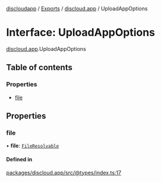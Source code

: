 [discloudapp](../README.md) / [Exports](../modules.md) / [discloud.app](../modules/discloud_app.md) / UploadAppOptions

# Interface: UploadAppOptions

[discloud.app](../modules/discloud_app.md).UploadAppOptions

## Table of contents

### Properties

- [file](discloud_app.UploadAppOptions.md#file)

## Properties

### file

• **file**: [`FileResolvable`](../modules/discloud_app.md#fileresolvable)

#### Defined in

[packages/discloud.app/src/@types/index.ts:17](https://github.com/discloud/discloud.app/blob/d2f41b0/packages/discloud.app/src/@types/index.ts#L17)
